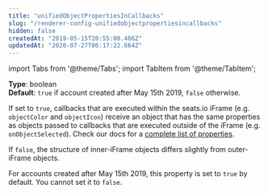 ```yaml
---
title: "unifiedObjectPropertiesInCallbacks"
slug: "/renderer-config-unifiedobjectpropertiesincallbacks"
hidden: false
createdAt: "2019-05-15T20:55:00.486Z"
updatedAt: "2020-07-27T06:17:22.664Z"
---
```


import Tabs from '@theme/Tabs';
import TabItem from '@theme/TabItem';

**Type**: boolean  
**Default**: `true` if account created after May 15th 2019, `false` otherwise.  

If set to `true`, callbacks that are executed within the seats.io iFrame (e.g. `objectColor` and `objectIcon`) receive an object that has the same properties as objects passed to callbacks that are executed outside of the iFrame (e.g. `onObjectSelected`). Check our docs for a [complete list of properties](/docs/renderer-object-properties).

If `false`, the structure of inner-iFrame objects differs slightly from outer-iFrame objects.

For accounts created after May 15th 2019, this property is set to `true` by default. You cannot set it to `false`.
